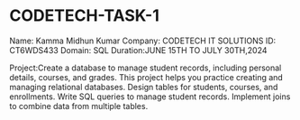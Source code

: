 # CODETECH-TASK-1
Name: Kamma Midhun Kumar
Company: CODETECH IT SOLUTIONS
ID: CT6WDS433
Domain: SQL
Duration:JUNE 15TH TO JULY 30TH,2024

 Project:Create a database to manage student records, including personal details, courses, and grades. This project helps you practice creating and managing relational databases. Design tables for students, courses, and enrollments. Write SQL queries to manage student records. Implement joins to combine data from multiple tables.
